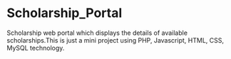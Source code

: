 # Scholarship_Portal
Scholarship web portal which displays the details of available scholarships.This is just a mini project using PHP, Javascript, HTML, CSS, MySQL technology. 











